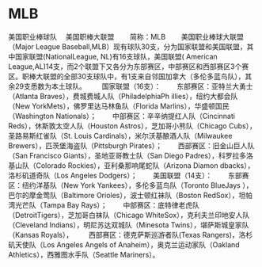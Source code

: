 # MLB
美国职业棒球队
　美国职棒大联盟
　　简称：MLB
　　美国职业棒球大联盟（Major League Baseball,MLB）现有球队30支，分为国家联盟和美国联盟，其中国家联盟(NationalLeague, NL)有16支球队，美国联盟( American League,AL)14支，而2个联盟下又各分为东部赛区，中部赛区和西部赛区3个赛区。职棒大联盟的全部30支球队中，有1支来自邻国加拿大（多伦多蓝鸟队），其余29支悉数为本土球队。
　　国家联盟（16支）：
　　东部赛区：亚特兰大勇士（Atlanta Braves），费城费城人队（PhiladelphiaPh illies），纽约大都会队（New YorkMets），佛罗里达马林鱼队（Florida Marlins），华盛顿国民（Washington Nationals）；
　　中部赛区：辛辛纳提红人队（Cincinnati Reds），休斯敦太空人队（Houston Astros），芝加哥小熊队（Chicago Cubs），圣路易斯红雀队（St. Louis Cardinals），米尔沃基酿酒人队（Milwaukee Brewers），匹茨堡海盗队（Pittsburgh Pirates）；
　　西部赛区：旧金山巨人队（San Francisco Giants），圣地亚哥教士队（San Diego Padres），科罗拉多洛基山队（Colorado Rockies），亚利桑那响尾蛇队（Arizona Diamon dbacks），洛杉矶道奇队（Los Angeles Dodgers）；
　　美国联盟（14支）：
　　东部赛区：纽约洋基队（New York Yankees），多伦多蓝鸟队（Toronto BlueJays ），巴尔的摩金莺队（Baltimore Orioles），波士顿红袜队（Boston RedSox），坦帕湾光芒队（Tampa Bay Rays）；
　　中部赛区：底特律老虎队（DetroitTigers），芝加哥白袜队（Chicago WhiteSox），克利夫兰印地安人队（Cleveland Indians），明尼苏达双城队（Minesota Twins），堪萨斯城皇家队（Kansas Royals），
　　西部赛区：德克萨斯巡游者队(Texas Rangers)，洛杉矶天使队（Los Angeles Angels of Anaheim），奥克兰运动家队（Oakland Athletics），西雅图水手队（Seattle Mariners）。
